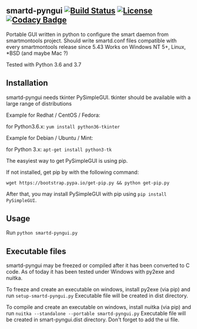 
## smartd-pyngui  [![Build Status](https://travis-ci.org/deajan/smartd_pyngui.svg?branch=master)](https://travis-ci.org/deajan/smartd_pyngui) [![License](https://img.shields.io/badge/License-BSD%203--Clause-blue.svg)](https://opensource.org/licenses/BSD-3-Clause) [![Codacy Badge](https://api.codacy.com/project/badge/Grade/5212dc9547ca4d6e9aafcea945f1fb93)](https://app.codacy.com/app/ozy/smartd_pyngui?utm_source=github.com&utm_medium=referral&utm_content=deajan/smartd_pyngui&utm_campaign=Badge_Grade_Dashboard)

Portable GUI written in python to configure the smart daemon from smartmontools project.
Should write smartd.conf files compatible with every smartmontools release since 5.43
Works on Windows NT 5+, Linux, *BSD (and maybe Mac ?)

Tested with Python 3.6 and 3.7

## Installation

smartd-pyngui needs tkinter PySimpleGUI.
tkinter should be available with a large range of distributions

Example for Redhat / CentOS / Fedora:

for Python3.6.x: ```yum install python36-tkinter```

Example for Debian / Ubuntu / Mint:

for Python 3.x: ```apt-get install python3-tk```

The easyiest way to get PySimpleGUI is using pip.

If not installed, get pip by with the following command:

```wget https://bootstrap.pypa.io/get-pip.py && python get-pip.py```

After that, you may install PySimpleGUI with pip using ```pip install PySimpleGUI```.

## Usage

Run
```python smartd-pyngui.py```

## Executable files

smartd-pyngui may be freezed or compiled after it has been converted to C code.
As of today it has been tested under Windows with py2exe and nuitka.

To freeze and create an executable on windows, install py2exe (via pip) and run ```setup-smartd-pyngui.py```
Executable file will be created in dist directory.

To compile and create an executable on windows, install nuitka (via pip) and run 
```nuitka --standalone --portable smartd-pyngui.py```
Executable file will be created in smart-pyngui.dist directory. Don't forget to add the ui file.

